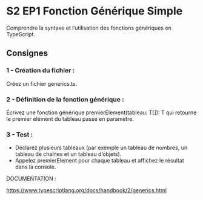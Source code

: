 # S2 EP1 Fonction Générique Simple

Comprendre la syntaxe et l’utilisation des fonctions génériques en TypeScript.

## Consignes

### 1 - Création du fichier :

Créez un fichier generics.ts.

### 2 - Définition de la fonction générique :

Écrivez une fonction générique premierElement<T>(tableau: T[]): T qui retourne le premier élément du tableau passé en paramètre.

### 3 - Test :

- Déclarez plusieurs tableaux (par exemple un tableau de nombres, un tableau de chaînes et un tableau d’objets).
- Appelez premierElement pour chaque tableau et affichez le résultat dans la console.

DOCUMENTATION :

https://www.typescriptlang.org/docs/handbook/2/generics.html